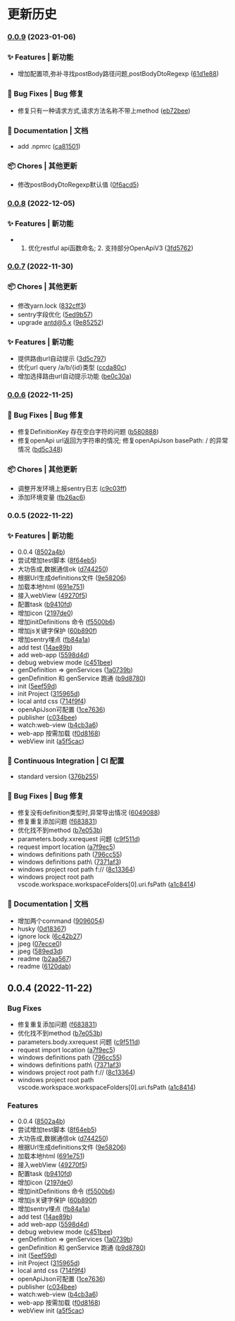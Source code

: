 # 更新历史 


### [0.0.9](https://github.com/leizelong/swagger-generate-ts/compare/v0.0.8...v0.0.9) (2023-01-06)


### ✨ Features | 新功能

* 增加配置项,弥补寻找postBody路径问题,postBodyDtoRegexp ([61d1e88](https://github.com/leizelong/swagger-generate-ts/commit/61d1e88149f2d3341b478709d938144628081eb5))


### 🐛 Bug Fixes | Bug 修复

* 修复只有一种请求方式,请求方法名称不带上method ([eb72bee](https://github.com/leizelong/swagger-generate-ts/commit/eb72beeb34b66bd55eaa990d63b54aff2750c741))


### 📝 Documentation | 文档

* add .npmrc ([ca81501](https://github.com/leizelong/swagger-generate-ts/commit/ca81501e7c20cd27c46f2c75bab36a3afc17da06))


### 📦 Chores | 其他更新

* 修改postBodyDtoRegexp默认值 ([0f6acd5](https://github.com/leizelong/swagger-generate-ts/commit/0f6acd579a5c06fc93813fe0798aadd2e471be69))

### [0.0.8](https://github.com/leizelong/swagger-generate-ts/compare/v0.0.7...v0.0.8) (2022-12-05)


### ✨ Features | 新功能

* 1. 优化restful api函数命名; 2. 支持部分OpenApiV3 ([3fd5762](https://github.com/leizelong/swagger-generate-ts/commit/3fd5762876ba0c2d4dc7696d7a5df068b06a770d))

### [0.0.7](https://github.com/leizelong/swagger-generate-ts/compare/v0.0.6...v0.0.7) (2022-11-30)


### 📦 Chores | 其他更新

* 修改yarn.lock ([832cff3](https://github.com/leizelong/swagger-generate-ts/commit/832cff30a4b38af5ee8623367e5d4f66158d2e29))
* sentry字段优化 ([5ed9b57](https://github.com/leizelong/swagger-generate-ts/commit/5ed9b574d2c61e23b106e48703583729bc7905c7))
* upgrade antd@5.x ([9e85252](https://github.com/leizelong/swagger-generate-ts/commit/9e85252103414296d1e63b0f16ba3006b2a227d4))


### ✨ Features | 新功能

* 提供路由url自动提示 ([3d5c797](https://github.com/leizelong/swagger-generate-ts/commit/3d5c7978ceca9149560d0ad9e942ddf54df37d2c))
* 优化url query /a/b/{id}类型 ([ccda80c](https://github.com/leizelong/swagger-generate-ts/commit/ccda80c584f00d3d89e7b5e9b2577beb8b39135a))
* 增加选择路由url自动提示功能 ([be0c30a](https://github.com/leizelong/swagger-generate-ts/commit/be0c30a06a33946e39ebe0993ef317fd79896775))

### [0.0.6](https://github.com/leizelong/swagger-generate-ts/compare/v0.0.5...v0.0.6) (2022-11-25)


### 🐛 Bug Fixes | Bug 修复

* 修复DefinitionKey 存在空白字符的问题 ([b580888](https://github.com/leizelong/swagger-generate-ts/commit/b580888401dea508a8b651abdbc0f84d8f662e00))
* 修复openApi url返回为字符串的情况; 修复openApiJson basePath: / 的异常情况 ([bd5c348](https://github.com/leizelong/swagger-generate-ts/commit/bd5c348b8296aa401b6413ac438bce7ac9fca670))


### 📦 Chores | 其他更新

* 调整开发环境上报sentry日志 ([c9c03ff](https://github.com/leizelong/swagger-generate-ts/commit/c9c03ffac1d210aad30cff5f75ea5a391e1ce25e))
* 添加环境变量 ([fb26ac6](https://github.com/leizelong/swagger-generate-ts/commit/fb26ac6eb3932345aa55b439a914cdd79321dfb4))

### 0.0.5 (2022-11-22)


### ✨ Features | 新功能

* 0.0.4 ([8502a4b](https://github.com/leizelong/swagger-generate-ts/commit/8502a4b1f99326ca0a536e308cf7ead359d3f65c))
* 尝试增加test脚本 ([8f64eb5](https://github.com/leizelong/swagger-generate-ts/commit/8f64eb59965c4dfe946604bbc1cb8e625e6ce40c))
* 大功告成,数据通信ok ([d744250](https://github.com/leizelong/swagger-generate-ts/commit/d744250a601e8ebfbbcc31dca3b0ee0ae41e7c79))
* 根据Url生成definitions文件 ([9e58206](https://github.com/leizelong/swagger-generate-ts/commit/9e58206e0804005cdf6b3e4129c72ed53f06cffa))
* 加载本地html ([691e751](https://github.com/leizelong/swagger-generate-ts/commit/691e75110ccb74f71404fe19239d4088d5dcfb7b))
* 接入webView ([49270f5](https://github.com/leizelong/swagger-generate-ts/commit/49270f5f93a2b15e9c9b04330a44b99c8c8d0e82))
* 配置task ([b9410fd](https://github.com/leizelong/swagger-generate-ts/commit/b9410fd718d2c535aaf70af1f320c2904468b1b8))
* 增加icon ([2197de0](https://github.com/leizelong/swagger-generate-ts/commit/2197de0d25fa05b857fe1858084a89797448f0b8))
* 增加initDefinitions 命令 ([f5500b6](https://github.com/leizelong/swagger-generate-ts/commit/f5500b6d4ec8119ccdd62254a2451f70705d6d3e))
* 增加js关键字保护 ([60b890f](https://github.com/leizelong/swagger-generate-ts/commit/60b890f3bbe6b48ac09f0d47a7742967579f07de))
* 增加sentry埋点 ([fb84a1a](https://github.com/leizelong/swagger-generate-ts/commit/fb84a1ac1b94db70e78093e50e95add08dc0f3ec))
* add test ([14ae89b](https://github.com/leizelong/swagger-generate-ts/commit/14ae89b6d35508e81207f0f3c598b8fdbb4f08e4))
* add web-app ([5598d4d](https://github.com/leizelong/swagger-generate-ts/commit/5598d4df01ab94c6e8cbb3a8da16c659d66c64fc))
* debug webview  mode ([c451bee](https://github.com/leizelong/swagger-generate-ts/commit/c451beee4f9aa37083d2589fe99e273c30ceb49c))
* genDefinition => genServices ([1a0739b](https://github.com/leizelong/swagger-generate-ts/commit/1a0739b3f61287c84a5b943aa1f7ea022a53698f))
* genDefinition 和 genService 跑通 ([b9d8780](https://github.com/leizelong/swagger-generate-ts/commit/b9d878045733c54102f1f4c323df5d5dea7af5ec))
* init ([5eef59d](https://github.com/leizelong/swagger-generate-ts/commit/5eef59db2c54014862890e6625b1156967138ca9))
* init Project ([315965d](https://github.com/leizelong/swagger-generate-ts/commit/315965de69dbcf64d49f0ead3e29ad106859676f))
* local antd css ([714f9f4](https://github.com/leizelong/swagger-generate-ts/commit/714f9f44caa7a7495dfe4153ecfa3186948cfced))
* openApiJson可配置 ([1ce7636](https://github.com/leizelong/swagger-generate-ts/commit/1ce7636674c85f368555d46d780b754fb46df29c))
* publisher ([c034bee](https://github.com/leizelong/swagger-generate-ts/commit/c034bee861bd5b038e6c0259332f415590f9c778))
* watch:web-view ([b4cb3a6](https://github.com/leizelong/swagger-generate-ts/commit/b4cb3a65664cb054b5b3f7dc6657a5ef76c7e84d))
* web-app 按需加载 ([f0d8168](https://github.com/leizelong/swagger-generate-ts/commit/f0d8168d87846a344957bda5fabca0eccc135a6b))
* webView init ([a5f5cac](https://github.com/leizelong/swagger-generate-ts/commit/a5f5caca6b7f3b48c2bf859fbe79559fd3691086))


### 🔧 Continuous Integration | CI 配置

* standard version ([376b255](https://github.com/leizelong/swagger-generate-ts/commit/376b25596ac18f93b63b95002a52f482c310609e))


### 🐛 Bug Fixes | Bug 修复

* 修复没有definition类型时,异常导出情况 ([6049088](https://github.com/leizelong/swagger-generate-ts/commit/6049088ef3b069ccf6910aff4cb1867b1d7d9d88))
* 修复重复添加问题 ([f683831](https://github.com/leizelong/swagger-generate-ts/commit/f683831c014388bedef36d744e8c7333c43e8a78))
* 优化找不到method ([b7e053b](https://github.com/leizelong/swagger-generate-ts/commit/b7e053b924536597919335c290877b71c3d0348b))
* parameters.body.xxrequest 问题 ([c9f511d](https://github.com/leizelong/swagger-generate-ts/commit/c9f511d592d98588e4e7d4da3e9174accdf9f712))
* request import location ([a7f9ec5](https://github.com/leizelong/swagger-generate-ts/commit/a7f9ec54000f9177dba7ba464825acd130dff342))
* windows definitions path ([796cc55](https://github.com/leizelong/swagger-generate-ts/commit/796cc555845cbe931949ab0c98d27444992d1a88))
* windows definitions path\\ ([7371af3](https://github.com/leizelong/swagger-generate-ts/commit/7371af3cbee0333cb535d7dde4355f0cadcd8dd3))
* windows project root path f:// ([8c13364](https://github.com/leizelong/swagger-generate-ts/commit/8c13364d7fb4a9f74432f0bfa7a5e0e091de0972))
* windows project root path vscode.workspace.workspaceFolders[0].uri.fsPath ([a1c8414](https://github.com/leizelong/swagger-generate-ts/commit/a1c841445c5a2fa821e84853e776565a535b61a5))


### 📝 Documentation | 文档

* 增加两个command ([9096054](https://github.com/leizelong/swagger-generate-ts/commit/90960541f4ce1521a28608d4e5d7c50b1465cb83))
* husky ([0d18367](https://github.com/leizelong/swagger-generate-ts/commit/0d18367cc96f9219cca1cd237f5b5bdb78555b87))
* ignore lock ([6c42b27](https://github.com/leizelong/swagger-generate-ts/commit/6c42b27f336da3f55ec102c708508212ee55510f))
* jpeg ([07ecce0](https://github.com/leizelong/swagger-generate-ts/commit/07ecce072b9eef53ec528253e07d71491fbac161))
* jpeg ([589ed3d](https://github.com/leizelong/swagger-generate-ts/commit/589ed3d13dc262c20b7ffa9216548976f5a889a2))
* readme ([b2aa567](https://github.com/leizelong/swagger-generate-ts/commit/b2aa5679f62632f4078d211a1a4d46f586c7e0ef))
* readme ([6120dab](https://github.com/leizelong/swagger-generate-ts/commit/6120dab38a3fb8036b7d45c1c0c0ac6e52d02422))

## 0.0.4 (2022-11-22)


### Bug Fixes

* 修复重复添加问题 ([f683831](https://github.com/leizelong/swagger-generate-ts/commit/f683831c014388bedef36d744e8c7333c43e8a78))
* 优化找不到method ([b7e053b](https://github.com/leizelong/swagger-generate-ts/commit/b7e053b924536597919335c290877b71c3d0348b))
* parameters.body.xxrequest 问题 ([c9f511d](https://github.com/leizelong/swagger-generate-ts/commit/c9f511d592d98588e4e7d4da3e9174accdf9f712))
* request import location ([a7f9ec5](https://github.com/leizelong/swagger-generate-ts/commit/a7f9ec54000f9177dba7ba464825acd130dff342))
* windows definitions path ([796cc55](https://github.com/leizelong/swagger-generate-ts/commit/796cc555845cbe931949ab0c98d27444992d1a88))
* windows definitions path\\ ([7371af3](https://github.com/leizelong/swagger-generate-ts/commit/7371af3cbee0333cb535d7dde4355f0cadcd8dd3))
* windows project root path f:// ([8c13364](https://github.com/leizelong/swagger-generate-ts/commit/8c13364d7fb4a9f74432f0bfa7a5e0e091de0972))
* windows project root path vscode.workspace.workspaceFolders[0].uri.fsPath ([a1c8414](https://github.com/leizelong/swagger-generate-ts/commit/a1c841445c5a2fa821e84853e776565a535b61a5))


### Features

* 0.0.4 ([8502a4b](https://github.com/leizelong/swagger-generate-ts/commit/8502a4b1f99326ca0a536e308cf7ead359d3f65c))
* 尝试增加test脚本 ([8f64eb5](https://github.com/leizelong/swagger-generate-ts/commit/8f64eb59965c4dfe946604bbc1cb8e625e6ce40c))
* 大功告成,数据通信ok ([d744250](https://github.com/leizelong/swagger-generate-ts/commit/d744250a601e8ebfbbcc31dca3b0ee0ae41e7c79))
* 根据Url生成definitions文件 ([9e58206](https://github.com/leizelong/swagger-generate-ts/commit/9e58206e0804005cdf6b3e4129c72ed53f06cffa))
* 加载本地html ([691e751](https://github.com/leizelong/swagger-generate-ts/commit/691e75110ccb74f71404fe19239d4088d5dcfb7b))
* 接入webView ([49270f5](https://github.com/leizelong/swagger-generate-ts/commit/49270f5f93a2b15e9c9b04330a44b99c8c8d0e82))
* 配置task ([b9410fd](https://github.com/leizelong/swagger-generate-ts/commit/b9410fd718d2c535aaf70af1f320c2904468b1b8))
* 增加icon ([2197de0](https://github.com/leizelong/swagger-generate-ts/commit/2197de0d25fa05b857fe1858084a89797448f0b8))
* 增加initDefinitions 命令 ([f5500b6](https://github.com/leizelong/swagger-generate-ts/commit/f5500b6d4ec8119ccdd62254a2451f70705d6d3e))
* 增加js关键字保护 ([60b890f](https://github.com/leizelong/swagger-generate-ts/commit/60b890f3bbe6b48ac09f0d47a7742967579f07de))
* 增加sentry埋点 ([fb84a1a](https://github.com/leizelong/swagger-generate-ts/commit/fb84a1ac1b94db70e78093e50e95add08dc0f3ec))
* add test ([14ae89b](https://github.com/leizelong/swagger-generate-ts/commit/14ae89b6d35508e81207f0f3c598b8fdbb4f08e4))
* add web-app ([5598d4d](https://github.com/leizelong/swagger-generate-ts/commit/5598d4df01ab94c6e8cbb3a8da16c659d66c64fc))
* debug webview  mode ([c451bee](https://github.com/leizelong/swagger-generate-ts/commit/c451beee4f9aa37083d2589fe99e273c30ceb49c))
* genDefinition => genServices ([1a0739b](https://github.com/leizelong/swagger-generate-ts/commit/1a0739b3f61287c84a5b943aa1f7ea022a53698f))
* genDefinition 和 genService 跑通 ([b9d8780](https://github.com/leizelong/swagger-generate-ts/commit/b9d878045733c54102f1f4c323df5d5dea7af5ec))
* init ([5eef59d](https://github.com/leizelong/swagger-generate-ts/commit/5eef59db2c54014862890e6625b1156967138ca9))
* init Project ([315965d](https://github.com/leizelong/swagger-generate-ts/commit/315965de69dbcf64d49f0ead3e29ad106859676f))
* local antd css ([714f9f4](https://github.com/leizelong/swagger-generate-ts/commit/714f9f44caa7a7495dfe4153ecfa3186948cfced))
* openApiJson可配置 ([1ce7636](https://github.com/leizelong/swagger-generate-ts/commit/1ce7636674c85f368555d46d780b754fb46df29c))
* publisher ([c034bee](https://github.com/leizelong/swagger-generate-ts/commit/c034bee861bd5b038e6c0259332f415590f9c778))
* watch:web-view ([b4cb3a6](https://github.com/leizelong/swagger-generate-ts/commit/b4cb3a65664cb054b5b3f7dc6657a5ef76c7e84d))
* web-app 按需加载 ([f0d8168](https://github.com/leizelong/swagger-generate-ts/commit/f0d8168d87846a344957bda5fabca0eccc135a6b))
* webView init ([a5f5cac](https://github.com/leizelong/swagger-generate-ts/commit/a5f5caca6b7f3b48c2bf859fbe79559fd3691086))
